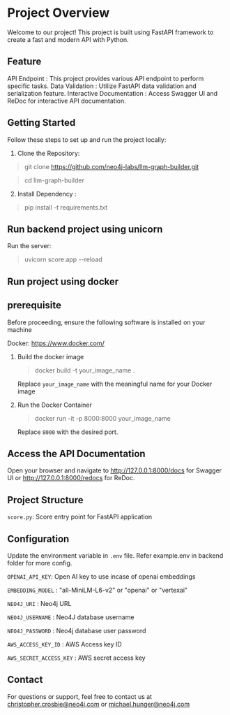 # Project Overview
Welcome to our project! This project is built using FastAPI framework to create a fast and modern API with Python.

## Feature
API Endpoint : This project provides various API endpoint to perform specific tasks.
Data Validation : Utilize FastAPI data validation and serialization feature.
Interactive Documentation : Access Swagger UI and ReDoc for interactive API documentation.

## Getting Started 

Follow these steps to set up and run the project locally:

1. Clone the Repository:

> git clone https://github.com/neo4j-labs/llm-graph-builder.git

> cd llm-graph-builder

2. Install Dependency :

> pip install -t requirements.txt

## Run backend project using unicorn
Run the server:
> uvicorn score:app --reload

## Run project using docker
## prerequisite 
Before proceeding, ensure the following software is installed on your machine

Docker: https://www.docker.com/

1. Build the docker image
   > docker build -t your_image_name .
   
   Replace `your_image_name` with the meaningful name for your Docker image

2. Run the Docker Container
   > docker run -it -p 8000:8000 your_image_name
   
   Replace `8000` with the desired port.

## Access the API Documentation
Open your browser and navigate to
http://127.0.0.1:8000/docs for Swagger UI or
http://127.0.0.1:8000/redocs for ReDoc.

## Project Structure
`score.py`: Score entry point for FastAPI application

## Configuration

Update the environment variable in `.env` file. Refer example.env in backend folder for more config.

`OPENAI_API_KEY`: Open AI key to use incase of openai embeddings

`EMBEDDING_MODEL` : "all-MiniLM-L6-v2" or "openai" or "vertexai"

`NEO4J_URI` : Neo4j URL

`NEO4J_USERNAME` : Neo4J database username

`NEO4J_PASSWORD` : Neo4j database user password

`AWS_ACCESS_KEY_ID` : AWS Access key ID

`AWS_SECRET_ACCESS_KEY` : AWS secret access key


## Contact
For questions or support, feel free to contact us at christopher.crosbie@neo4j.com or michael.hunger@neo4j.com
